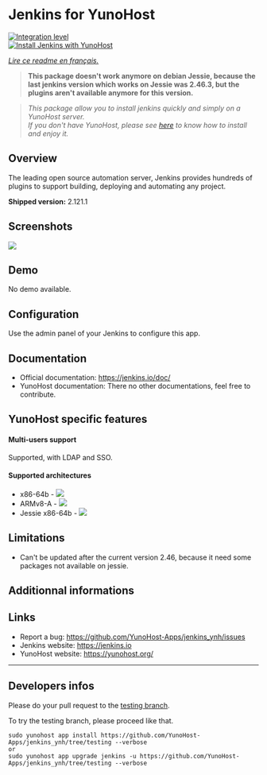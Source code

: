 # Jenkins for YunoHost

[![Integration level](https://dash.yunohost.org/integration/jenkins.svg)](https://dash.yunohost.org/appci/app/jenkins)  
[![Install Jenkins with YunoHost](https://install-app.yunohost.org/install-with-yunohost.png)](https://install-app.yunohost.org/?app=jenkins)

*[Lire ce readme en français.](./README_fr.md)*

> **This package doesn't work anymore on debian Jessie, because the last jenkins version which works on Jessie was 2.46.3, but the plugins aren't available anymore for this version.**

> *This package allow you to install jenkins quickly and simply on a YunoHost server.  
If you don't have YunoHost, please see [here](https://yunohost.org/#/install) to know how to install and enjoy it.*

## Overview
The leading open source automation server, Jenkins provides hundreds of plugins to support building, deploying and automating any project.

**Shipped version:** 2.121.1

## Screenshots

![](https://crudelis.fr/lutim/w8DlycXB.png)

## Demo

No demo available.

## Configuration

Use the admin panel of your Jenkins to configure this app.

## Documentation

 * Official documentation: https://jenkins.io/doc/
 * YunoHost documentation: There no other documentations, feel free to contribute.

## YunoHost specific features

#### Multi-users support

Supported, with LDAP and SSO.

#### Supported architectures

* x86-64b - [![](https://ci-apps.yunohost.org/ci/logs/jenkins%20%28Community%29.svg)](https://ci-apps.yunohost.org/ci/apps/jenkins/)
* ARMv8-A - [![](https://ci-apps-arm.yunohost.org/ci/logs/jenkins%20%28Community%29.svg)](https://ci-apps-arm.yunohost.org/ci/apps/jenkins/)
* Jessie x86-64b - [![](https://ci-stretch.nohost.me/ci/logs/jenkins%20%28Community%29.svg)](https://ci-stretch.nohost.me/ci/apps/jenkins/)

## Limitations

* Can't be updated after the current version 2.46, because it need some packages not available on jessie.

## Additionnal informations

## Links

 * Report a bug: https://github.com/YunoHost-Apps/jenkins_ynh/issues
 * Jenkins website: https://jenkins.io
 * YunoHost website: https://yunohost.org/

---

Developers infos
----------------

Please do your pull request to the [testing branch](https://github.com/YunoHost-Apps/jenkins_ynh/tree/testing).

To try the testing branch, please proceed like that.
```
sudo yunohost app install https://github.com/YunoHost-Apps/jenkins_ynh/tree/testing --verbose
or
sudo yunohost app upgrade jenkins -u https://github.com/YunoHost-Apps/jenkins_ynh/tree/testing --verbose
```

